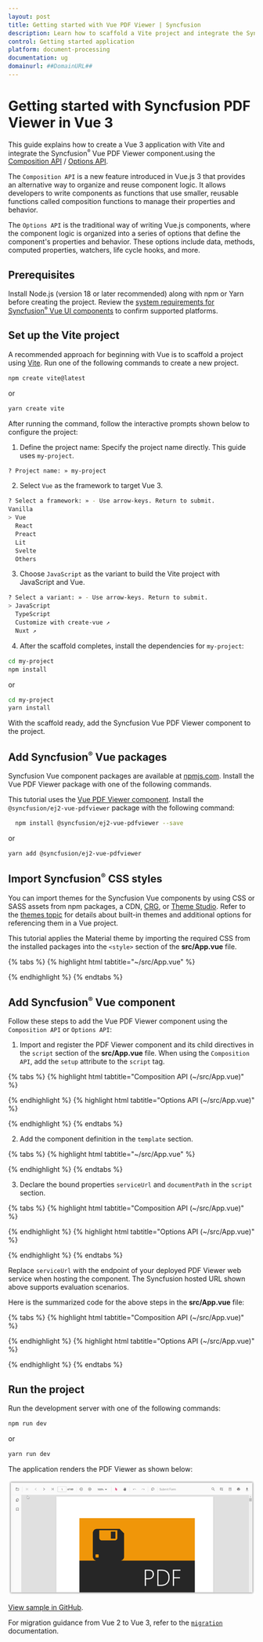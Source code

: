 ```yaml
---
layout: post
title: Getting started with Vue PDF Viewer | Syncfusion
description: Learn how to scaffold a Vite project and integrate the Syncfusion Vue PDF Viewer using the Composition or Options API.
control: Getting started application
platform: document-processing
documentation: ug
domainurl: ##DomainURL##
---
```


# Getting started with Syncfusion PDF Viewer in Vue 3

This guide explains how to create a Vue 3 application with Vite and integrate the Syncfusion<sup style="font-size:70%">&reg;</sup> Vue PDF Viewer component.using the [Composition API](https://vuejs.org/guide/introduction.html#composition-api) / [Options API](https://vuejs.org/guide/introduction.html#options-api).

The `Composition API` is a new feature introduced in Vue.js 3 that provides an alternative way to organize and reuse component logic. It allows developers to write components as functions that use smaller, reusable functions called composition functions to manage their properties and behavior.

The `Options API` is the traditional way of writing Vue.js components, where the component logic is organized into a series of options that define the component's properties and behavior. These options include data, methods, computed properties, watchers, life cycle hooks, and more.


## Prerequisites

Install Node.js (version 18 or later recommended) along with npm or Yarn before creating the project. Review the [system requirements for Syncfusion<sup style="font-size:70%">&reg;</sup> Vue UI components](https://ej2.syncfusion.com/vue/documentation/system-requirements) to confirm supported platforms.

## Set up the Vite project

A recommended approach for beginning with Vue is to scaffold a project using [Vite](https://vitejs.dev/). Run one of the following commands to create a new project.

```bash
npm create vite@latest
```

or

```bash
yarn create vite
```

After running the command, follow the interactive prompts shown below to configure the project:

1. Define the project name: Specify the project name directly. This guide uses `my-project`.

```bash
? Project name: » my-project
```

2. Select `Vue` as the framework to target Vue 3.

```bash
? Select a framework: » - Use arrow-keys. Return to submit.
Vanilla
> Vue
  React
  Preact
  Lit
  Svelte
  Others
```

3. Choose `JavaScript` as the variant to build the Vite project with JavaScript and Vue.

```bash
? Select a variant: » - Use arrow-keys. Return to submit.
> JavaScript
  TypeScript
  Customize with create-vue ↗
  Nuxt ↗
```

4. After the scaffold completes, install the dependencies for `my-project`:

```bash
cd my-project
npm install
```

or

```bash
cd my-project
yarn install
```

With the scaffold ready, add the Syncfusion Vue PDF Viewer component to the project.

## Add Syncfusion<sup style="font-size:70%">&reg;</sup> Vue packages

Syncfusion Vue component packages are available at [npmjs.com](https://www.npmjs.com/search?q=ej2-vue). Install the Vue PDF Viewer package with one of the following commands.

This tutorial uses the [Vue PDF Viewer component](https://www.syncfusion.com/pdf-viewer-sdk). Install the `@syncfusion/ej2-vue-pdfviewer` package with the following command:

```bash
  npm install @syncfusion/ej2-vue-pdfviewer --save
```

or

```bash
yarn add @syncfusion/ej2-vue-pdfviewer
```

## Import Syncfusion<sup style="font-size:70%">&reg;</sup> CSS styles

You can import themes for the Syncfusion Vue components by using CSS or SASS assets from npm packages, a CDN, [CRG](https://ej2.syncfusion.com/javascript/documentation/common/custom-resource-generator), or [Theme Studio](https://ej2.syncfusion.com/vue/documentation/appearance/theme-studio). Refer to the [themes topic](https://ej2.syncfusion.com/vue/documentation/appearance/theme) for details about built-in themes and additional options for referencing them in a Vue project.

This tutorial applies the Material theme by importing the required CSS from the installed packages into the `<style>` section of the **src/App.vue** file.

{% tabs %}
{% highlight html tabtitle="~/src/App.vue" %}

<style>
  @import '../node_modules/@syncfusion/ej2-base/styles/material.css';
  @import '../node_modules/@syncfusion/ej2-buttons/styles/material.css';
  @import '../node_modules/@syncfusion/ej2-dropdowns/styles/material.css';
  @import '../node_modules/@syncfusion/ej2-inputs/styles/material.css';
  @import '../node_modules/@syncfusion/ej2-navigations/styles/material.css';
  @import '../node_modules/@syncfusion/ej2-popups/styles/material.css';
  @import '../node_modules/@syncfusion/ej2-splitbuttons/styles/material.css';
  @import '../node_modules/@syncfusion/ej2-lists/styles/material.css';
  @import '../node_modules/@syncfusion/ej2-pdfviewer/styles/material.css';
</style>

{% endhighlight %}
{% endtabs %}

## Add Syncfusion<sup style="font-size:70%">&reg;</sup> Vue component

Follow these steps to add the Vue PDF Viewer component using the `Composition API` or `Options API`:

1. Import and register the PDF Viewer component and its child directives in the `script` section of the **src/App.vue** file. When using the `Composition API`, add the `setup` attribute to the `script` tag.

{% tabs %}
{% highlight html tabtitle="Composition API (~/src/App.vue)" %}

<script setup>
import { PdfViewerComponent as EjsPdfviewer, Toolbar, Magnification, Navigation, LinkAnnotation,
         BookmarkView, ThumbnailView, Print, TextSelection, TextSearch,
         Annotation, FormDesigner, FormFields } from '@syncfusion/ej2-vue-pdfviewer';
</script>

{% endhighlight %}
{% highlight html tabtitle="Options API (~/src/App.vue)" %}

<script>
import { PdfViewerComponent, Toolbar, Magnification, Navigation, LinkAnnotation,
         BookmarkView,ThumbnailView, Print,TextSelection, TextSearch,
         Annotation, FormDesigner, FormFields } from '@syncfusion/ej2-vue-pdfviewer';

}
</script>

{% endhighlight %}
{% endtabs %}

2. Add the component definition in the `template` section.

{% tabs %}
{% highlight html tabtitle="~/src/App.vue" %}

<template>
  <div id="app">
    <ejs-pdfviewer
      id="pdfViewer"
      :serviceUrl="serviceUrl"
      :documentPath="documentPath"
          :style="{ height: '800px', width: '1200px' }">
    </ejs-pdfviewer>
  </div>
</template>

{% endhighlight %}
{% endtabs %}

3. Declare the bound properties `serviceUrl` and `documentPath` in the `script` section.

{% tabs %}
{% highlight html tabtitle="Composition API (~/src/App.vue)" %}

<script setup>

import { provide } from 'vue';
import { PdfViewerComponent as EjsPdfviewer, Toolbar, Magnification, Navigation, LinkAnnotation, BookmarkView,
         ThumbnailView, Print, TextSelection, TextSearch, Annotation, FormDesigner, FormFields } from '@syncfusion/ej2-vue-pdfviewer';

const serviceUrl = 'https://document.syncfusion.com/web-services/pdf-viewer/api/pdfviewer';
const documentPath = 'https://cdn.syncfusion.com/content/pdf/pdf-succinctly.pdf';
const pdfViewer = null;

provide('PdfViewer', [ Toolbar, Magnification, Navigation, LinkAnnotation, BookmarkView, ThumbnailView,
                       Print, TextSelection, TextSearch, Annotation, FormDesigner, FormFields]);
</script>

{% endhighlight %}
{% highlight html tabtitle="Options API (~/src/App.vue)" %}

<script>

import { PdfViewerComponent, Toolbar, Magnification, Navigation, LinkAnnotation,
         BookmarkView,ThumbnailView, Print,TextSelection, TextSearch,
         Annotation, FormDesigner, FormFields } from '@syncfusion/ej2-vue-pdfviewer';

  export default {

  name: 'App',

  components: {
    "ejs-pdfviewer": PdfViewerComponent
  },

    data () {
      return {
        serviceUrl:"https://document.syncfusion.com/web-services/pdf-viewer/api/pdfviewer",
        documentPath:"https://cdn.syncfusion.com/content/pdf/pdf-succinctly.pdf"
      };
    },

    provide: {
      PdfViewer: [ Toolbar, Magnification, Navigation, LinkAnnotation, BookmarkView, ThumbnailView,
                   Print, TextSelection, TextSearch, Annotation, FormDesigner, FormFields ]}
}

</script>

{% endhighlight %}
{% endtabs %}

Replace `serviceUrl` with the endpoint of your deployed PDF Viewer web service when hosting the component. The Syncfusion hosted URL shown above supports evaluation scenarios.

Here is the summarized code for the above steps in the **src/App.vue** file:

{% tabs %}
{% highlight html tabtitle="Composition API (~/src/App.vue)" %}

<template>
  <ejs-pdfviewer
    ref="pdfViewer"
    :serviceUrl="serviceUrl"
    :documentPath="documentPath"
    :style="{ height: '800px', width: '1200px' }">
  </ejs-pdfviewer>
</template>

<script setup>

import { provide } from 'vue';
import { PdfViewerComponent as EjsPdfviewer, Toolbar, Magnification, Navigation, LinkAnnotation, BookmarkView,
  ThumbnailView, Print, TextSelection, TextSearch, Annotation, FormDesigner, FormFields } from '@syncfusion/ej2-vue-pdfviewer';

const serviceUrl = 'https://document.syncfusion.com/web-services/pdf-viewer/api/pdfviewer';
const documentPath = 'https://cdn.syncfusion.com/content/pdf/pdf-succinctly.pdf';
const pdfViewer = null;

provide('PdfViewer', [ Toolbar, Magnification, Navigation, LinkAnnotation, BookmarkView, ThumbnailView,
                       Print, TextSelection, TextSearch, Annotation, FormDesigner, FormFields]);
</script>

<style>

  @import '../node_modules/@syncfusion/ej2-base/styles/material.css';
  @import '../node_modules/@syncfusion/ej2-buttons/styles/material.css';
  @import '../node_modules/@syncfusion/ej2-dropdowns/styles/material.css';
  @import '../node_modules/@syncfusion/ej2-inputs/styles/material.css';
  @import '../node_modules/@syncfusion/ej2-navigations/styles/material.css';
  @import '../node_modules/@syncfusion/ej2-popups/styles/material.css';
  @import '../node_modules/@syncfusion/ej2-splitbuttons/styles/material.css';
  @import '../node_modules/@syncfusion/ej2-lists/styles/material.css';
  @import '../node_modules/@syncfusion/ej2-pdfviewer/styles/material.css';

</style>

{% endhighlight %}
{% highlight html tabtitle="Options API (~/src/App.vue)" %}

<template>
  <ejs-pdfviewer
    id="pdfViewer"
    :serviceUrl="serviceUrl"
    :documentPath="documentPath"
    :style="{ height: '800px', width: '1200px' }">
  </ejs-pdfviewer>
</template>

<script>
  import { PdfViewerComponent, Toolbar, Magnification, Navigation, LinkAnnotation, BookmarkView,
           ThumbnailView, Print, TextSelection, TextSearch, Annotation, FormDesigner, FormFields } from '@syncfusion/ej2-vue-pdfviewer';

  export default {
    name: 'App',

    components: {
      "ejs-pdfviewer": PdfViewerComponent
    },

    data() {
      return {
        serviceUrl: "https://document.syncfusion.com/web-services/pdf-viewer/api/pdfviewer",
        documentPath: "https://cdn.syncfusion.com/content/pdf/pdf-succinctly.pdf"
      };
    },
    provide: {
      PdfViewer: [ Toolbar, Magnification, Navigation, LinkAnnotation, BookmarkView, ThumbnailView,
                   Print, TextSelection, TextSearch, Annotation, FormDesigner, FormFields ]
    }
  }
</script>

<style>
  @import '../node_modules/@syncfusion/ej2-base/styles/material.css';
  @import '../node_modules/@syncfusion/ej2-buttons/styles/material.css';
  @import '../node_modules/@syncfusion/ej2-dropdowns/styles/material.css';
  @import '../node_modules/@syncfusion/ej2-inputs/styles/material.css';
  @import '../node_modules/@syncfusion/ej2-navigations/styles/material.css';
  @import '../node_modules/@syncfusion/ej2-popups/styles/material.css';
  @import '../node_modules/@syncfusion/ej2-splitbuttons/styles/material.css';
  @import '../node_modules/@syncfusion/ej2-lists/styles/material.css';
  @import '../node_modules/@syncfusion/ej2-pdfviewer/styles/material.css';
</style>

{% endhighlight %}
{% endtabs %}

## Run the project

Run the development server with one of the following commands:

```bash
npm run dev
```

or

```bash
yarn run dev
```

The application renders the PDF Viewer as shown below:

![Syncfusion Vue PDF Viewer running in a Vite app](./images/Vue3-pdf-viewer-demo.png)

[View sample in GitHub](https://github.com/SyncfusionExamples/vue-pdf-viewer-examples/tree/master/Getting%20Started%20Vue-3%20-%20Standalone).

For migration guidance from Vue 2 to Vue 3, refer to the [`migration`](https://ej2.syncfusion.com/vue/documentation/getting-started/vue3-tutorial/#migration-from-vue-2-to-vue-3) documentation.
